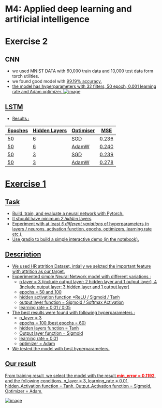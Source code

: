 # **M4: Applied deep learning and artificial intelligence**
# Exercise 2
## CNN
- we used MNIST DATA with 60,000 train data and 10,000 test data form torch utilities.
- we found good model with <u>99.19% accuracy.
- the model has hyperparameters with 32 filters, 50 epoch, 0.001 learning rate and Adam optimizer.
![image](https://user-images.githubusercontent.com/112074208/218149091-771d4930-f8b6-42a7-93a7-f08291386d6a.png)

## LSTM
- Results : 

| Epoches 	| Hidden Layers 	| Optimiser 	| MSE   	|
|---------	|---------------	|-----------	|-------	|
| 50      	| 6             	| SGD       	| 0.236 	|
| 50      	| 6             	| AdamW     	| 0.240 	|
| 50      	| 3             	| SGD       	| 0.239 	|
| 50      	| 3             	| AdamW     	| 0.278 	|
  

# Exercise 1 
## Task 
- Build, train, and evaluate a neural network with Pytorch.
- It should have minimum *2 hidden* layers
- Experiment with at least *5 different variations* of hyperparameters (n layers / neurons, activation function, epochs, optimizers, learning rate etc.).
- Use gradio to build a simple interactive demo (in the notebook).

## Description
- We used HR attrition Dataset, intially we selcted the important feature with attrition as our target. 
- Experimented simple Neural Network model with different variations : 
  - n layer = 3 (include output layer: 2 hidden layer and 1 output layer), 4 (include output layer: 3 hidden layer and 1 output layer)
  - epochs = 50 and 100
  - hidden activation function =ReLU / Sigmoid / Tanh
  - output layer function = Sigmoid / Softmax Activation
  - learning rate = 0.01 / 0.05
- The best results were found with following hyperparameters : 
  - n_layer = 3
  - epochs = 100 (best epochs = 60)
  - hidden layers function = Tanh
  - Output layer function = Sigmoid
  - learning rate = 0.01
  - optimizer = Adam
- We tested the model with best hyperparameters. 

## Our result
From training result, we select the model with the result <font color = 'red'>**min_error = 0.1192**</font>, and the following conditions.
n_layer = 3, learning_rate = 0.01, hidden_Activation function = Tanh, Output_Activation function = Sigmoid, Optimizer = Adam.

![image](https://user-images.githubusercontent.com/112074208/216768787-0886487a-b788-411d-985c-743fced5636b.png)

